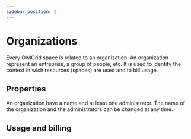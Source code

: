 ```yaml
---
sidebar_position: 2
---
```


# Organizations

Every OwlGrid space is related to an organization. An organization represent an entreprise, a group of people, etc. It is used to identify the context in wich resources (spaces) are used and to bill usage.

## Properties

An organization have a name and at least one administrator. The name of the organization and the administrators can be changed at any time.

## Usage and billing
